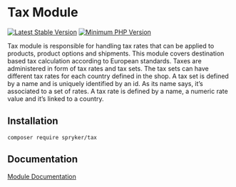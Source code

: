 # Tax Module
[![Latest Stable Version](https://poser.pugx.org/spryker/tax/v/stable.svg)](https://packagist.org/packages/spryker/tax)
[![Minimum PHP Version](https://img.shields.io/badge/php-%3E%3D%207.3-8892BF.svg)](https://php.net/)

Tax module is responsible for handling tax rates that can be applied to products, product options and shipments. This module covers destination based tax calculation according to European standards. Taxes are administered in form of tax rates and tax sets. The tax sets can have different tax rates for each country defined in the shop. A tax set is defined by a name and is uniquely identified by an id. As its name says, it’s associated to a set of rates. A tax rate is defined by a name, a numeric rate value and it’s linked to a country.

## Installation

```
composer require spryker/tax
```

## Documentation

[Module Documentation](https://academy.spryker.com/developing_with_spryker/module_guide/tax/tax.html)
